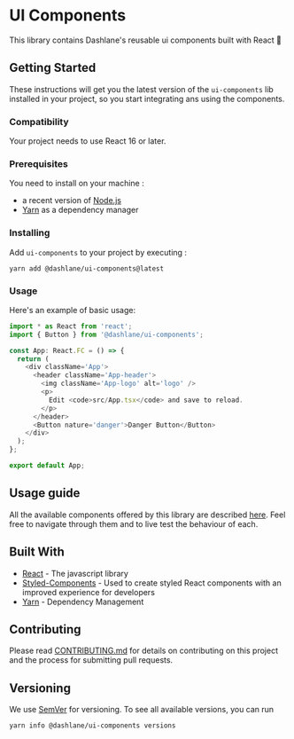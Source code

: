 # UI Components

This library contains Dashlane's reusable ui components built with React 🎉

## Getting Started

These instructions will get you the latest version of the `ui-components` lib installed in your project, so you start integrating ans using the components.

### Compatibility

Your project needs to use React 16 or later.

### Prerequisites

You need to install on your machine :

- a recent version of [Node.js](https://nodejs.org/)
- [Yarn](https://yarnpkg.com/lang/en/docs/install/#mac-stable) as a dependency manager

### Installing

Add `ui-components` to your project by executing :

```
yarn add @dashlane/ui-components@latest
```

### Usage

Here's an example of basic usage:

```typescript jsx
import * as React from 'react';
import { Button } from '@dashlane/ui-components';

const App: React.FC = () => {
  return (
    <div className='App'>
      <header className='App-header'>
        <img className='App-logo' alt='logo' />
        <p>
          Edit <code>src/App.tsx</code> and save to reload.
        </p>
      </header>
      <Button nature='danger'>Danger Button</Button>
    </div>
  );
};

export default App;
```

## Usage guide

All the available components offered by this library are described [here](https://dashlane.github.io/ui-components/). Feel free to navigate through them and to live test the behaviour of each.

## Built With

- [React](https://reactjs.org/) - The javascript library
- [Styled-Components](https://www.styled-components.com/) - Used to create styled React components with an improved experience for developers
- [Yarn](https://yarnpkg.com/lang/en/docs/) - Dependency Management

## Contributing

Please read [CONTRIBUTING.md](CONTRIBUTING.md) for details on contributing on this project and the process for submitting pull requests.

## Versioning

We use [SemVer](http://semver.org/) for versioning. To see all available versions, you can run

```
yarn info @dashlane/ui-components versions
```
